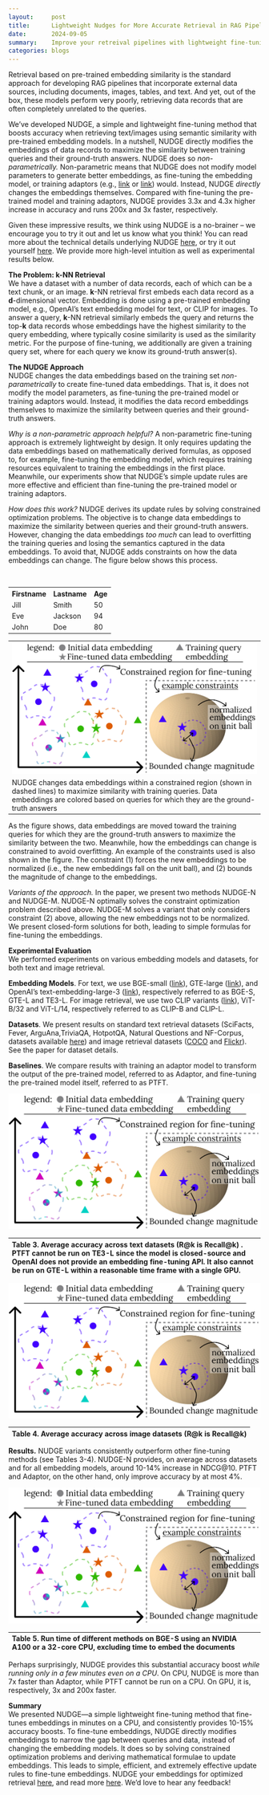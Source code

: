```yaml
---
layout:     post
title:      Lightweight Nudges for More Accurate Retrieval in RAG Pipelines
date:       2024-09-05
summary:    Improve your retreival pipelines with lightweight fine-tuning
categories: blogs
---
```

 
Retrieval based on pre-trained embedding similarity is the standard approach for developing RAG pipelines that incorporate external data sources, including documents, images, tables, and text. And yet, out of the box, these models perform very poorly, retrieving data records that are often completely unrelated to the queries.

We’ve developed NUDGE, a simple and lightweight fine-tuning method that boosts accuracy when retrieving text/images using semantic similarity with pre-trained embedding models. In a nutshell, NUDGE directly modifies the embeddings of data records to maximize the similarity between training queries and their ground-truth answers. NUDGE does so *non-parametrically.* Non-parametric means that NUDGE does not modify model parameters to generate better embeddings, as fine-tuning the embedding model, or training adaptors (e.g., [link](https://docs.llamaindex.ai/en/stable/examples/finetuning/embeddings/finetune\_embedding\_adapter/) or [link](https://docs.llamaindex.ai/en/stable/examples/finetuning/embeddings/finetune\_embedding\_adapter)) would.  Instead, NUDGE *directly* changes the embeddings themselves. Compared with fine-tuning the pre-trained model and training adaptors, NUDGE provides 3.3x and 4.3x higher increase in accuracy and runs 200x and 3x faster, respectively.  

Given these impressive results, we think using NUDGE is a no-brainer – we encourage you to try it out and let us know what you think\! You can read more about the technical details underlying NUDGE [here](https://arxiv.org/abs/2409.02343), or try it out yourself [here](https://github.com/szeighami/nudge/).  We provide more high-level intuition as well as experimental results below.

**The Problem: k-NN Retrieval**  
We have a dataset with a number of data records, each of which can be a text chunk, or an image. **k**\-NN retrieval first embeds each data record as a **d**\-dimensional vector. Embedding is done using a pre-trained embedding model, e.g., OpenAI’s text embedding model for text, or CLIP for images. To answer a query, **k**\-NN retrieval similarly embeds the query and returns the top-**k** data records whose embeddings have the highest similarity to the query embedding, where typically cosine similarity is used as the similarity metric. For the purpose of fine-tuning, we additionally are given a training query set, where for each query we know its ground-truth answer(s). 

**The NUDGE Approach**  
NUDGE changes the data embeddings based on the training set *non-parametrically* to create fine-tuned data embeddings. That is, it does not modify the model parameters, as fine-tuning the pre-trained model or training adaptors would. Instead, it modifies the data record embeddings themselves to maximize the similarity between queries and their ground-truth answers. 

*Why is a non-parametric approach helpful?* A non-parametric fine-tuning approach is extremely lightweight by design. It only requires updating the data embeddings based on mathematically derived formulas, as opposed to, for example, fine-tuning the embedding model, which requires training resources equivalent to training the embeddings in the first place. Meanwhile, our experiments show that NUDGE’s simple update rules are more effective and efficient than fine-tuning the pre-trained model or training adaptors.

*How does this work?* NUDGE derives its update rules by solving constrained optimization problems. The objective is to change data embeddings to maximize the similarity between queries and their ground-truth answers. However, changing the data embeddings *too much* can lead to overfitting the training queries and losing the semantics captured in the data embeddings. To avoid that, NUDGE adds constraints on how the data embeddings can change. The figure below shows this process.

<table style="margin-left: auto; margin-right: auto;">
  <tr>
    <th>Firstname</th>
    <th>Lastname</th> 
    <th>Age</th>
  </tr>
  <tr>
    <td>Jill</td>
    <td>Smith</td>
    <td>50</td>
  </tr>
  <tr>
    <td>Eve</td>
    <td>Jackson</td>
    <td>94</td>
  </tr>
  <tr>
    <td>John</td>
    <td>Doe</td>
    <td>80</td>
  </tr>
</table>

 <table style="margin-left: auto; margin-right: auto;">
  <tr>
   <td align="LEFT" valign="TOP"><img src="nudge_overview.jpg">
   </td>
  </tr>
  <tr >
   <td align="LEFT" valign="TOP" width='500px' >
    NUDGE changes data embeddings within a constrained region (shown in dashed lines) to maximize similarity with training queries. Data embeddings are colored based on queries for which they are the ground-truth answers
   </td>
  </tr>
 </table>


As the figure shows, data embeddings are moved toward the training queries for which they are the ground-truth answers to maximize the similarity between the two. Meanwhile, how the embeddings can change is constrained to avoid overfitting. An example of the constraints used is also shown in the figure. The constraint (1) forces the new embeddings to be normalized (i.e., the new embeddings fall on the unit ball), and (2) bounds the magnitude of change to the embeddings.  

*Variants of the approach.* In the paper, we present two methods NUDGE-N and NUDGE-M. NUDGE-N optimally solves the constraint optimization problem described above. NUDGE-M solves a variant that only considers constraint (2) above, allowing the new embeddings not to be normalized. We present closed-form solutions for both, leading to simple formulas for fine-tuning the embeddings.

**Experimental Evaluation**  
We performed experiments on various embedding models and datasets, for both text and image retrieval.  

**Embedding Models**. For text, we use BGE-small ([link](https://huggingface.co/BAAI/bge-small-en-v1.5)), GTE-large ([link](https://huggingface.co/Alibaba-NLP/gte-large-en-v1.5)), and OpenAI’s text-embedding-large-3 ([link](https://platform.openai.com/docs/guides/embeddings/embedding-models)), respectively referred to as BGE-S, GTE-L and TE3-L. For image retrieval, we use two CLIP variants ([link](https://arxiv.org/abs/2103.00020)), ViT-B/32 and ViT-L/14, respectively referred to as CLIP-B and CLIP-L. 

**Datasets**. We present results on standard text retrieval datasets (SciFacts, Fever, ArguAna,TriviaQA, HotpotQA, Natural Questions and NF-Corpus, datasets available [here](https://huggingface.co/sepz)) and image retrieval datasets ([COCO](http://cocodataset.org) and [Flickr](https://huggingface.co/datasets/nlphuji/flickr30k)). See the paper for dataset details.

**Baselines**. We compare results with training an adaptor model to transform the output of the pre-trained model, referred to as Adaptor, and fine-tuning the pre-trained model itself, referred to as PTFT.

![](images/nudge/nudge_overview.jpg)

| Table 3\. Average accuracy across text datasets (R@k is Recall@k) . PTFT cannot be run on TE3-L since the model is closed-source and OpenAI does not provide an embedding fine-tuning API. It also cannot be run on GTE-L within a reasonable time frame with a single GPU.  |
| :---- |

![](images/nudge/nudge_overview.jpg)

| Table 4\. Average accuracy across image datasets (R@k is Recall@k) |
| :---- |

**Results.** NUDGE variants consistently outperform other fine-tuning methods (see Tables 3-4). NUDGE-N provides, on average across datasets and for all embedding models, around 10-14% increase in NDCG@10. PTFT and Adaptor, on the other hand, only improve accuracy by at most 4%. 

![](images/nudge/nudge_overview.jpg)

| Table 5\. Run time of different methods on BGE-S using an NVIDIA A100 or a 32-core CPU, excluding time to embed the documents |
| :---- |

Perhaps surprisingly, NUDGE provides this substantial accuracy boost *while running only in a few minutes even on a CPU*. On CPU, NUDGE is more than 7x faster than Adaptor, while PTFT cannot be run on a CPU. On GPU, it is, respectively, 3x and 200x faster. 

**Summary**  
We presented NUDGE—a simple lightweight fine-tuning method that fine-tunes embeddings in minutes on a CPU, and consistently provides 10-15% accuracy boosts. To fine-tune embeddings, NUDGE directly modifies embeddings to narrow the gap between queries and data, instead of changing the embedding models. It does so by solving constrained optimization problems and deriving mathematical formulae to update embeddings. This leads to simple, efficient, and extremely effective update rules to fine-tune embeddings. NUDGE your embeddings for optimized retrieval [here](https://github.com/szeighami/nudge/), and read more [here](https://arxiv.org/abs/2409.02343). We’d love to hear any feedback\! 
